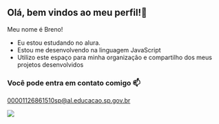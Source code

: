 ## Olá, bem vindos ao meu perfil!📘

Meu nome é Breno!

- Eu estou estudando no alura.
- Estou me desenvolvendo na linguagem JavaScript
- Utilizo este espaço para minha organização e compartilho dos meus projetos desenvolvidos 

### Você pode entra em contato comigo 📫

00001126861510sp@al.educacao.sp.gov.br




![](https://media1.tenor.com/m/snKgVQVKZMYAAAAC/transformers-optimus-prime.gif)
